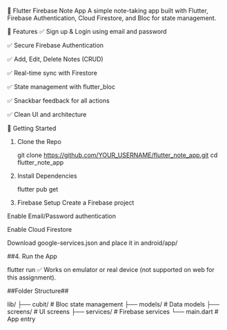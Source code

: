 📝 Flutter Firebase Note App
A simple note-taking app built with Flutter, Firebase Authentication, Cloud Firestore, and Bloc for state management.

📱 Features
✅ Sign up & Login using email and password

✅ Secure Firebase Authentication

✅ Add, Edit, Delete Notes (CRUD)

✅ Real-time sync with Firestore

✅ State management with flutter_bloc

✅ Snackbar feedback for all actions

✅ Clean UI and architecture

🚀 Getting Started
1. Clone the Repo
  
  
   git clone https://github.com/YOUR_USERNAME/flutter_note_app.git
   cd flutter_note_app
2. Install Dependencies
   
   flutter pub get
3. Firebase Setup
   Create a Firebase project

Enable Email/Password authentication

Enable Cloud Firestore

Download google-services.json and place it in android/app/

##4. Run the App
  
   flutter run
   ✅ Works on emulator or real device (not supported on web for this assignment).

 ##Folder Structure##

lib/
├── cubit/         # Bloc state management
├── models/        # Data models
├── screens/       # UI screens
├── services/      # Firebase services
└── main.dart      # App entry

